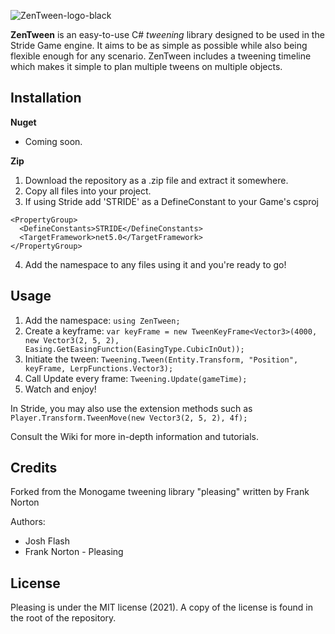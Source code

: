 ![ZenTween-logo-black](https://user-images.githubusercontent.com/2876140/115016529-41a84180-9f09-11eb-9c77-0c14164c0de1.png)



**ZenTween** is an easy-to-use C# *tweening* library designed to be used in the Stride Game engine. It aims to be as simple as possible while also being flexible enough for any scenario. ZenTween includes a tweening timeline which makes it simple to plan multiple tweens on multiple objects.


## Installation

**Nuget** 
- Coming soon.

**Zip**

1. Download the repository as a .zip file and extract it somewhere.
2. Copy all files into your project.
3. If using Stride add 'STRIDE' as a DefineConstant to your Game's csproj
  ```
  <PropertyGroup>
    <DefineConstants>STRIDE</DefineConstants>
    <TargetFramework>net5.0</TargetFramework>
  </PropertyGroup>
  ```
4. Add the namespace to any files using it and you're ready to go!

## Usage

1. Add the namespace: `using ZenTween;`
2. Create a keyframe: `var keyFrame = new TweenKeyFrame<Vector3>(4000, new Vector3(2, 5, 2), Easing.GetEasingFunction(EasingType.CubicInOut));`
3. Initiate the tween: `Tweening.Tween(Entity.Transform, "Position", keyFrame, LerpFunctions.Vector3);`
4. Call Update every frame: `Tweening.Update(gameTime);`
5. Watch and enjoy!

In Stride, you may also use the extension methods such as `Player.Transform.TweenMove(new Vector3(2, 5, 2), 4f);`

Consult the Wiki for more in-depth information and tutorials.

## Credits

Forked from the Monogame tweening library "pleasing" written by Frank Norton

Authors:

* Josh Flash
* Frank Norton - Pleasing

## License

Pleasing is under the MIT license (2021). A copy of the license is found in the root of the repository.
